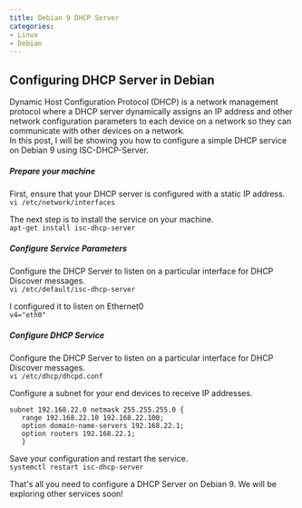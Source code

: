 ```yaml
---
title: Debian 9 DHCP Server
categories:
- Linux
- Debian
---
```

## Configuring DHCP Server in Debian
Dynamic Host Configuration Protocol (DHCP) is a network management protocol where a DHCP server dynamically assigns an IP address and other network configuration parameters to each device on a network so they can communicate with other devices on a network. <br> In this post, I will be showing you how to configure a simple DHCP service on Debian 9 using ISC-DHCP-Server. 

##### **Prepare your machine**
First, ensure that your DHCP server is configured with a static IP address.<br>
`vi /etc/network/interfaces`

The next step is to install the service on your machine.<br>
`apt-get install isc-dhcp-server `

##### **Configure Service Parameters**
Configure the DHCP Server to listen on a particular interface for DHCP Discover messages. <br>
`vi /etc/default/isc-dhcp-server`

I configured it to listen on Ethernet0 <br>
`v4="eth0"` 

##### **Configure DHCP Service**
Configure the DHCP Server to listen on a particular interface for DHCP Discover messages. <br>
`vi /etc/dhcp/dhcpd.conf`

Configure a subnet for your end devices to receive IP addresses.<br>
```
subnet 192.168.22.0 netmask 255.255.255.0 { 
   range 192.168.22.10 192.168.22.100; 
   option domain-name-servers 192.168.22.1;
   option routers 192.168.22.1;
   }

```
Save your configuration and restart the service.<br>
``` systemctl restart isc-dhcp-server ```


That's all you need to configure a DHCP Server on Debian 9. We will be exploring other services soon!
